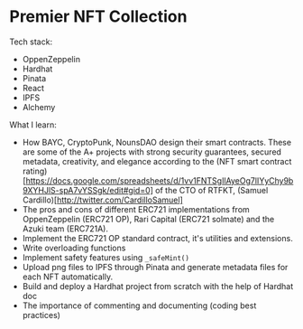 # Premier NFT Collection

Tech stack:
- OppenZeppelin
- Hardhat
- Pinata
- React
- IPFS
- Alchemy

What I learn:
- How BAYC, CryptoPunk, NounsDAO design their smart contracts. These are some of the A+ projects with strong security guarantees, secured metadata, creativity, and elegance according to the (NFT smart contract rating)[https://docs.google.com/spreadsheets/d/1vv1FNTSgIlAyeOg7lIYyChy9b9XYHJlS-spA7vYSSgk/edit#gid=0] of the CTO of RTFKT, (Samuel Cardillo)[http://twitter.com/CardilloSamuel]
- The pros and cons of different ERC721 implementations from OppenZeppelin (ERC721 OP), Rari Capital (ERC721 solmate) and the Azuki team (ERC721A).
- Implement the ERC721 OP standard contract, it's utilities and extensions.
- Write overloading functions
- Implement safety features using `_safeMint()`
- Upload png files to IPFS through Pinata and generate metadata files for each NFT automatically.
- Build and deploy a Hardhat project from scratch with the help of Hardhat doc
- The importance of commenting and documenting (coding best practices)
